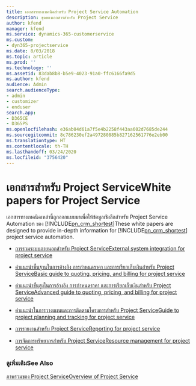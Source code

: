 ```yaml
---
title: เอกสารทางเทคนิคสำหรับ Project Service Automation
description: ชุดของเอกสารสำหรับ Project Service
author: kfend
manager: kfend
ms.service: dynamics-365-customerservice
ms.custom:
- dyn365-projectservice
ms.date: 8/03/2018
ms.topic: article
ms.prod: ''
ms.technology: ''
ms.assetid: 83dab8b8-b5e9-4023-91a0-ffc6166fa9d5
ms.author: kfend
audience: Admin
search.audienceType:
- admin
- customizer
- enduser
search.app:
- D365CE
- D365PS
ms.openlocfilehash: e36ab04d61a7f5e4b2258f443aa602d7685de244
ms.sourcegitcommit: 8c786230ef2a497280885b827162561776e2eb00
ms.translationtype: HT
ms.contentlocale: th-TH
ms.lasthandoff: 03/24/2020
ms.locfileid: "3756420"
---
```

# <a name="white-papers-for-project-service"></a><span data-ttu-id="a0ca0-103">เอกสารสำหรับ Project Service</span><span class="sxs-lookup"><span data-stu-id="a0ca0-103">White papers for Project Service</span></span>

<span data-ttu-id="a0ca0-104">เอกสารทางเทคนิคเหล่านี้ถูกออกแบบมาเพื่อให้ข้อมูลเชิงลึกสำหรับ Project Service Automation ของ [!INCLUDE[pn_crm_shortest](../includes/pn-crm-shortest.md)]</span><span class="sxs-lookup"><span data-stu-id="a0ca0-104">These white papers are designed to provide in-depth information for [!INCLUDE[pn_crm_shortest](../includes/pn-crm-shortest.md)] project service automation.</span></span>

-   [<span data-ttu-id="a0ca0-105">การรวมระบบภายนอกสำหรับ Project Service</span><span class="sxs-lookup"><span data-stu-id="a0ca0-105">External system integration for project service</span></span>](https://go.microsoft.com/fwlink/?LinkId=825445)

-   [<span data-ttu-id="a0ca0-106">คำแนะนำพื้นฐานในการอ้างอิง การกำหนดราคา และการเรียกเก็บเงินสำหรับ Project Service</span><span class="sxs-lookup"><span data-stu-id="a0ca0-106">Basic guide to quoting, pricing, and billing for project service</span></span>](https://go.microsoft.com/fwlink/?LinkId=825241)

-   [<span data-ttu-id="a0ca0-107">คำแนะนำขั้นสูงในการอ้างอิง การกำหนดราคา และการเรียกเก็บเงินสำหรับ Project Service</span><span class="sxs-lookup"><span data-stu-id="a0ca0-107">Advanced guide to quoting, pricing, and billing for project service</span></span>](https://go.microsoft.com/fwlink/?LinkId=825242)

-   [<span data-ttu-id="a0ca0-108">คำแนะนำในการวางแผนและการติดตามโครงการสำหรับ Project Service</span><span class="sxs-lookup"><span data-stu-id="a0ca0-108">Guide to project planning and tracking for project service</span></span>](https://go.microsoft.com/fwlink/?LinkId=825243)

-   [<span data-ttu-id="a0ca0-109">การรายงานสำหรับ Project Service</span><span class="sxs-lookup"><span data-stu-id="a0ca0-109">Reporting for project service</span></span>](https://go.microsoft.com/fwlink/?LinkId=825446)

-   [<span data-ttu-id="a0ca0-110">การจัดการทรัพยากรสำหรับ Project Service</span><span class="sxs-lookup"><span data-stu-id="a0ca0-110">Resource management for project service</span></span>](https://go.microsoft.com/fwlink/?LinkId=825244)

### <a name="see-also"></a><span data-ttu-id="a0ca0-111">ดูเพิ่มเติม</span><span class="sxs-lookup"><span data-stu-id="a0ca0-111">See Also</span></span>
 [<span data-ttu-id="a0ca0-112">ภาพรวมของ Project Service</span><span class="sxs-lookup"><span data-stu-id="a0ca0-112">Overview of Project Service</span></span>](../project-service/overview.md)
